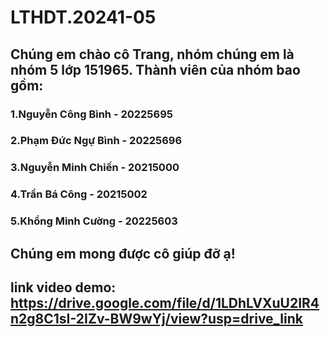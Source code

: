 # LTHDT.20241-05
## Chúng em chào cô Trang, nhóm chúng em là nhóm 5 lớp 151965. Thành viên của nhóm bao gồm:
### 1.Nguyễn Công Bình - 20225695
### 2.Phạm Đức Ngự Bình - 20225696
### 3.Nguyễn Minh Chiến - 20215000
### 4.Trần Bá Công - 20215002
### 5.Khổng Minh Cường - 20225603
## Chúng em mong được cô giúp đỡ ạ!
## link video demo: https://drive.google.com/file/d/1LDhLVXuU2IR4n2g8C1sI-2IZv-BW9wYj/view?usp=drive_link
